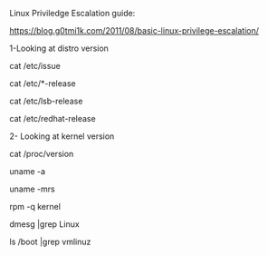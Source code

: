 Linux Priviledge Escalation guide:

https://blog.g0tmi1k.com/2011/08/basic-linux-privilege-escalation/

1-Looking at distro version
 
 cat /etc/issue
 
 cat /etc/*-release
 
 cat /etc/lsb-release
 
 cat /etc/redhat-release
 
2- Looking at kernel version 

 cat /proc/version
 
 uname -a
 
 uname -mrs
 
 rpm -q kernel
 
 dmesg |grep Linux

 ls /boot |grep vmlinuz
